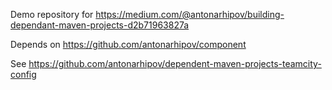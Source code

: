 Demo repository for https://medium.com/@antonarhipov/building-dependant-maven-projects-d2b71963827a

Depends on https://github.com/antonarhipov/component

See https://github.com/antonarhipov/dependent-maven-projects-teamcity-config
